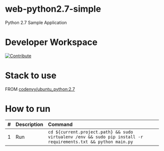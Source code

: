 # web-python2.7-simple

Python 2.7 Sample Application

# Developer Workspace
[![Contribute](http://beta.codenvy.com/factory/resources/codenvy-contribute.svg)](http://beta.codenvy.com/f?id=c9gjtuvo566cyuxt)

# Stack to use

FROM [codenvy/ubuntu_python:2.7](https://hub.docker.com/r/codenvy/ubuntu_python/)

# How to run

| #       | Description           | Command  |
| :------------- |:-------------| :-----|
| 1      | Run | `cd ${current.project.path} && sudo virtualenv /env && sudo pip install -r requirements.txt && python main.py` |